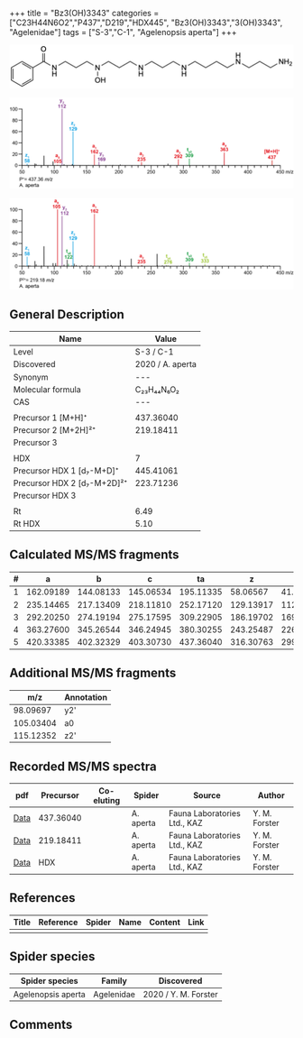 +++
title = "Bz3(OH)3343"
categories = ["C23H44N6O2","P437","D219","HDX445",
"Bz3(OH)3343","3(OH)3343",
"Agelenidae"]
tags = ["S-3","C-1",
"Agelenopsis aperta"]
+++

![](/img/Bz3(OH)3343.png)

![](/img_MSMS/437_Bz3(OH)3343_Aa.png?classes=border)

![](/img_MSMS/437_Bz3(OH)3343_Aa_2.png?classes=border)

## General Description

| Name                        | Value            |
|-----------------------------|------------------|
| Level                       | S-3 / C-1               |
| Discovered                  | 2020 / A. aperta |
| Synonym                     | ---              |
| Molecular formula           | C₂₃H₄₄N₆O₂       |
| CAS                         | ---              |
|                             |                  |
| Precursor 1 [M+H]⁺          | 437.36040        |
| Precursor 2 [M+2H]²⁺        | 219.18411        |
| Precursor 3                 |                  |
|                             |                  |
| HDX                         | 7                |
| Precursor HDX 1 [d₇-M+D]⁺   | 445.41061        |
| Precursor HDX 2 [d₇-M+2D]²⁺ | 223.71236        |
| Precursor HDX 3             |                  |
|                             |                  |
| Rt                          | 6.49             |
| Rt HDX                      | 5.10             |

## Calculated MS/MS fragments

| # | a         | b         | c         | ta        | z         | y         | tz        |
|---|-----------|-----------|-----------|-----------|-----------|-----------|-----------|
| 1 | 162.09189 | 144.08133 | 145.06534 | 195.11335 | 58.06567  | 41.03912  | 75.09222  |
| 2 | 235.14465 | 217.13409 | 218.11810 | 252.17120 | 129.13917 | 112.11262 | 146.16572 |
| 3 | 292.20250 | 274.19194 | 275.17595 | 309.22905 | 186.19702 | 169.17047 | 203.22357 |
| 4 | 363.27600 | 345.26544 | 346.24945 | 380.30255 | 243.25487 | 226.22832 | 276.27633 |
| 5 | 420.33385 | 402.32329 | 403.30730 | 437.36040 | 316.30763 | 299.28108 | 333.33418 |

## Additional MS/MS fragments

| m/z       | Annotation |
|-----------|------------|
| 98.09697  | y2'        |
| 105.03404 | a0         |
| 115.12352 | z2'        |

## Recorded MS/MS spectra

| pdf                                              | Precursor | Co-eluting | Spider    | Source                       | Author        |
|--------------------------------------------------|-----------|------------|-----------|------------------------------|---------------|
| [Data](/pdf/A-aperta/437_Bz3(OH)3343_Aa.pdf)     | 437.36040 |            | A. aperta | Fauna Laboratories Ltd., KAZ | Y. M. Forster |
| [Data](/pdf/A-aperta/437_Bz3(OH)3343_Aa_2.pdf)   | 219.18411 |            | A. aperta | Fauna Laboratories Ltd., KAZ | Y. M. Forster |
| [Data](/pdf/A-aperta/437_Bz3(OH)3343_Aa_HDX.pdf) | HDX       |            | A. aperta | Fauna Laboratories Ltd., KAZ | Y. M. Forster |

## References

| Title     | Reference   | Spider    | Name   | Content  | Link |
|-----------|-------------|-----------|--------|----------|-----|
|           |             |           |        |          |     |

## Spider species

| Spider species     | Family     | Discovered           |
|--------------------|------------|----------------------|
| Agelenopsis aperta | Agelenidae | 2020 / Y. M. Forster |

## Comments